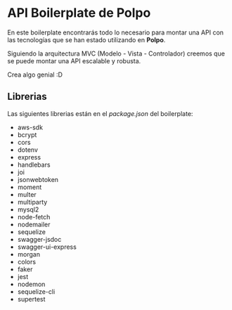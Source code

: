 # API Boilerplate de Polpo

En este boilerplate encontrarás todo lo necesario para montar una API con las tecnologías que se han estado utilizando en **Polpo**.

Siguiendo la arquitectura MVC (Modelo - Vista - Controlador) creemos que se puede montar una API escalable y robusta.

Crea algo genial :D

## Librerias

Las siguientes librerias están en el _package.json_ del boilerplate:

- aws-sdk
- bcrypt
- cors
- dotenv
- express
- handlebars
- joi
- jsonwebtoken
- moment
- multer
- multiparty
- mysql2
- node-fetch
- nodemailer
- sequelize
- swagger-jsdoc
- swagger-ui-express
- morgan
- colors
- faker
- jest
- nodemon
- sequelize-cli
- supertest
